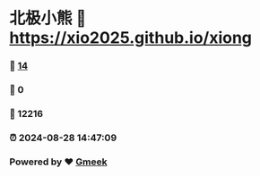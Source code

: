 # 北极小熊 :link: https://xio2025.github.io/xiong 
### :page_facing_up: [14](https://xio2025.github.io/xiong/tag.html) 
### :speech_balloon: 0 
### :hibiscus: 12216 
### :alarm_clock: 2024-08-28 14:47:09 
### Powered by :heart: [Gmeek](https://github.com/Meekdai/Gmeek)
